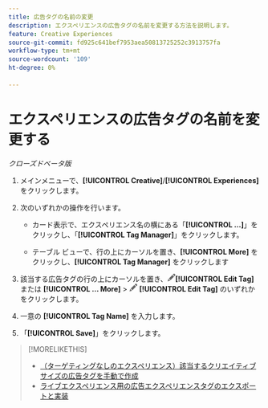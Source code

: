 ```yaml
---
title: 広告タグの名前の変更
description: エクスペリエンスの広告タグの名前を変更する方法を説明します。
feature: Creative Experiences
source-git-commit: fd925c641bef7953aea50813725252c3913757fa
workflow-type: tm+mt
source-wordcount: '109'
ht-degree: 0%

---
```


# エクスペリエンスの広告タグの名前を変更する

*クローズドベータ版*

1. メインメニューで、**[!UICONTROL Creative]**/**[!UICONTROL Experiences]** をクリックします。

1. 次のいずれかの操作を行います。

   * カード表示で、エクスペリエンス名の横にある「**[!UICONTROL ...]**」をクリックし、「**[!UICONTROL Tag Manager]**」をクリックします。

   * テーブル ビューで、行の上にカーソルを置き、**[!UICONTROL More]** をクリックし、**[!UICONTROL Tag Manager]** をクリックします

1. 該当する広告タグの行の上にカーソルを置き、![ タグを編集 ](/help/creative/assets/edit-gray.png " タグを編集 ")**[!UICONTROL Edit Tag]** または **[!UICONTROL ... More]** > ![タグを編集](/help/creative/assets/edit-gray.png "タグを編集") **[!UICONTROL Edit Tag]** のいずれかをクリックします。<!-- Tag Manager has only a list view, but no card view, as of 2/2. -->

1. 一意の **[!UICONTROL Tag Name]** を入力します。

1. 「**[!UICONTROL Save]**」をクリックします。

>[!MORELIKETHIS]
>
>* [ （ターゲティングなしのエクスペリエンス）該当するクリエイティブサイズの広告タグを手動で作成 ](experience-tag-create-manually.md)
>* [ ライブエクスペリエンス用の広告エクスペリエンスタグのエクスポートと実装 ](experience-tag-export.md)
